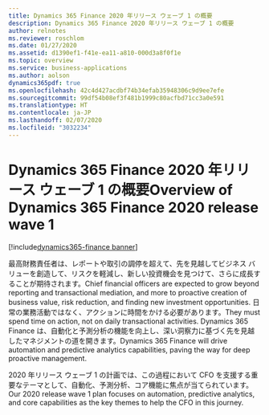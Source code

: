 ```yaml
---
title: Dynamics 365 Finance 2020 年リリース ウェーブ 1 の概要
description: Dynamics 365 Finance 2020 年リリース ウェーブ 1 の概要
author: relnotes
ms.reviewer: roschlom
ms.date: 01/27/2020
ms.assetid: d1390ef1-f41e-ea11-a810-000d3a8f0f1e
ms.topic: overview
ms.service: business-applications
ms.author: aolson
dynamics365pdf: true
ms.openlocfilehash: 42c4d427acdbf74b34efab35948306c9d9ee7efe
ms.sourcegitcommit: 99df54b08ef3f481b1999c80acfbd71cc3a0e591
ms.translationtype: HT
ms.contentlocale: ja-JP
ms.lasthandoff: 02/07/2020
ms.locfileid: "3032234"
---
```

# <a name="overview-of-dynamics-365-finance-2020-release-wave-1"></a><span data-ttu-id="94f5f-103">Dynamics 365 Finance 2020 年リリース ウェーブ 1 の概要</span><span class="sxs-lookup"><span data-stu-id="94f5f-103">Overview of Dynamics 365 Finance 2020 release wave 1</span></span>
[!include[dynamics365-finance banner](../includes/dynamics365-finance.md)]

<!--overview start-->
<span data-ttu-id="94f5f-104">最高財務責任者は、レポートや取引の調停を超えて、先を見越してビジネス バリューを創造して、リスクを軽減し、新しい投資機会を見つけて、さらに成長することが期待されます。</span><span class="sxs-lookup"><span data-stu-id="94f5f-104">Chief financial officers are expected to grow beyond reporting and transactional mediation, and more to proactive creation of business value, risk reduction, and finding new investment opportunities.</span></span> <span data-ttu-id="94f5f-105">日常の業務活動ではなく、アクションに時間をかける必要があります。</span><span class="sxs-lookup"><span data-stu-id="94f5f-105">They must spend time on action, not on daily transactional activities.</span></span> <span data-ttu-id="94f5f-106">Dynamics 365 Finance は、自動化と予測分析の機能を向上し、深い洞察力に基づく先を見越したマネジメントの道を開きます。</span><span class="sxs-lookup"><span data-stu-id="94f5f-106">Dynamics 365 Finance will drive automation and predictive analytics capabilities, paving the way for deep proactive management.</span></span> 

<span data-ttu-id="94f5f-107">2020 年リリース ウェーブ 1 の計画では、この過程において CFO を支援する重要なテーマとして、自動化、予測分析、コア機能に焦点が当てられています。</span><span class="sxs-lookup"><span data-stu-id="94f5f-107">Our 2020 release wave 1 plan focuses on automation, predictive analytics, and core capabilities as the key themes to help the CFO in this journey.</span></span>
<!--overview end-->